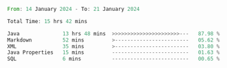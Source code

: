 <!--<div align=center><img src="https://leetcard.jacoblin.cool/CalvinWan0101"></div>-->

<!--START_SECTION:waka-->

```rust
From: 14 January 2024 - To: 21 January 2024

Total Time: 15 hrs 42 mins

Java              13 hrs 48 mins  >>>>>>>>>>>>>>>>>>>>>>---   87.98 %
Markdown          52 mins         >------------------------   05.62 %
XML               35 mins         >------------------------   03.80 %
Java Properties   15 mins         -------------------------   01.63 %
SQL               6 mins          -------------------------   00.65 %
```

<!--END_SECTION:waka-->
